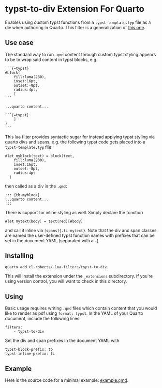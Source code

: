 # typst-to-div Extension For Quarto

Enables using custom typst functions from a `typst-template.typ` file as a
div when authoring in Quarto. This filter is a generalization of 
[this one](https://github.com/quarto-ext/typst-templates/blob/main/ams/_extensions/ams/ams.lua). 

## Use case

The standard way to run `.qmd` content through custom typst styling appears to 
be to wrap said content in typst blocks, e.g.

````
```{=typst}
#block(
    fill:luma(230), 
    inset:16pt,
    outset:-8pt, 
    radius:4pt,
    [
```

...quarto content...

```{=typst}
    ]   
) 
```
````

This lua filter provides syntactic sugar for instead applying typst styling 
via quarto divs and spans, e.g. the following typst code gets placed into a 
`typst-template.typ` file:

```
#let myblock(text) = block(text,
    fill:luma(230), 
    inset:16pt,
    outset:-8pt, 
    radius:4pt
  )
```

then called as a div in the `.qmd`:

```
::: {tb-myblock}
...quarto content...
:::
```

There is support for inline styling as well. Simply declare the function 

```
#let mytext(body) = text(red)[#body]
```

and call it inline via `[spans]{.ti-mytext}`. Note that the div and span classes 
are named the user-defined typst function names with prefixes that can be set in 
the document YAML (separated with a `-`). 

## Installing

```bash
quarto add cl-roberts/.lua-filters/typst-to-div
```

This will install the extension under the `_extensions` subdirectory. If you're
using version control, you will want to check in this directory.

## Using

Basic usage requires writing `.qmd` files which contain content that you would
like to render as pdf using `format: typst`. In the YAML of your Quarto 
document, include the following lines:

```
filters:  
    - typst-to-div
```

Set the div and span prefixes in the document YAML with 

```
typst-block-prefix: tb
typst-inline-prefix: ti
```

## Example

Here is the source code for a minimal example: [example.qmd](example.qmd).

